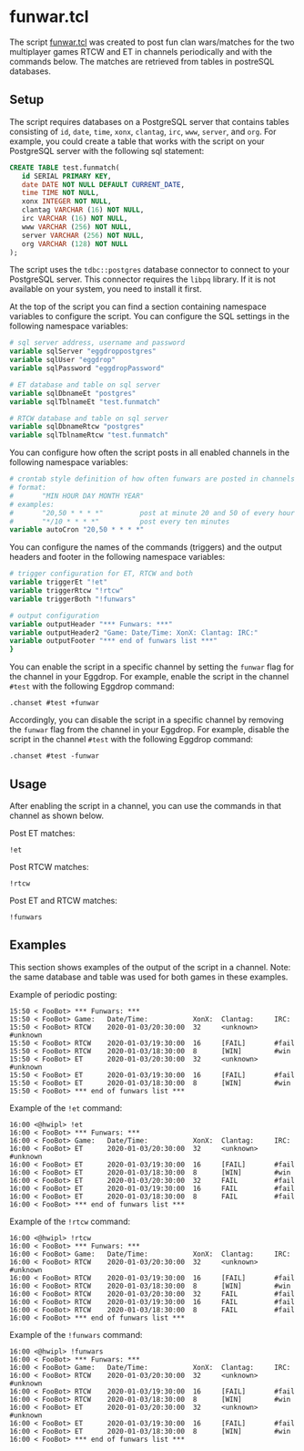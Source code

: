 # funwar.tcl

The script [funwar.tcl](funwar.tcl) was created to post fun clan wars/matches
for the two multiplayer games RTCW and ET in channels periodically and with the
commands below. The matches are retrieved from tables in postreSQL databases.

## Setup

The script requires databases on a PostgreSQL server that contains tables
consisting of `id`, `date`, `time`, `xonx`, `clantag`, `irc`, `www`, `server`,
and `org`. For example, you could create a table that works with the script on
your PostgreSQL server with the following sql statement:

```sql
CREATE TABLE test.funmatch(
   id SERIAL PRIMARY KEY,
   date DATE NOT NULL DEFAULT CURRENT_DATE,
   time TIME NOT NULL,
   xonx INTEGER NOT NULL,
   clantag VARCHAR (16) NOT NULL,
   irc VARCHAR (16) NOT NULL,
   www VARCHAR (256) NOT NULL,
   server VARCHAR (256) NOT NULL,
   org VARCHAR (128) NOT NULL
);
```

The script uses the `tdbc::postgres` database connector to connect to your
PostgreSQL server. This connector requires the `libpq` library. If it is not
available on your system, you need to install it first.

At the top of the script you can find a section containing namespace variables
to configure the script. You can configure the SQL settings in the following
namespace variables:

```tcl
# sql server address, username and password
variable sqlServer "eggdroppostgres"
variable sqlUser "eggdrop"
variable sqlPassword "eggdropPassword"

# ET database and table on sql server
variable sqlDbnameEt "postgres"
variable sqlTblnameEt "test.funmatch"

# RTCW database and table on sql server
variable sqlDbnameRtcw "postgres"
variable sqlTblnameRtcw "test.funmatch"
```

You can configure how often the script posts in all enabled channels in the
following namespace variables:

```tcl
# crontab style definition of how often funwars are posted in channels
# format:
#       "MIN HOUR DAY MONTH YEAR"
# examples:
#       "20,50 * * * *"         post at minute 20 and 50 of every hour
#       "*/10 * * * *"          post every ten minutes
variable autoCron "20,50 * * * *"
```

You can configure the names of the commands (triggers) and the output headers
and footer in the following namespace variables:

```tcl
# trigger configuration for ET, RTCW and both
variable triggerEt "!et"
variable triggerRtcw "!rtcw"
variable triggerBoth "!funwars"

# output configuration
variable outputHeader "*** Funwars: ***"
variable outputHeader2 "Game: Date/Time: XonX: Clantag: IRC:"
variable outputFooter "*** end of funwars list ***"
}
```

You can enable the script in a specific channel by setting the `funwar` flag
for the channel in your Eggdrop. For example, enable the script in the channel
`#test` with the following Eggdrop command:

```
.chanset #test +funwar
```

Accordingly, you can disable the script in a specific channel by removing the
`funwar` flag from the channel in your Eggdrop. For example, disable the script
in the channel `#test` with the following Eggdrop command:

```
.chanset #test -funwar
```

## Usage

After enabling the script in a channel, you can use the commands in that
channel as shown below.

Post ET matches:

```
!et
```

Post RTCW matches:

```
!rtcw
```

Post ET and RTCW matches:

```
!funwars
```

## Examples

This section shows examples of the output of the script in a channel. Note: the
same database and table was used for both games in these examples.

Example of periodic posting:

```
15:50 < FooBot> *** Funwars: ***
15:50 < FooBot> Game:   Date/Time:           XonX:  Clantag:     IRC:
15:50 < FooBot> RTCW    2020-01-03/20:30:00  32     <unknown>    #unknown
15:50 < FooBot> RTCW    2020-01-03/19:30:00  16     [FAIL]       #fail
15:50 < FooBot> RTCW    2020-01-03/18:30:00  8      [WIN]        #win
15:50 < FooBot> ET      2020-01-03/20:30:00  32     <unknown>    #unknown
15:50 < FooBot> ET      2020-01-03/19:30:00  16     [FAIL]       #fail
15:50 < FooBot> ET      2020-01-03/18:30:00  8      [WIN]        #win
15:50 < FooBot> *** end of funwars list ***
```

Example of the `!et` command:

```
16:00 <@hwipl> !et
16:00 < FooBot> *** Funwars: ***
16:00 < FooBot> Game:   Date/Time:           XonX:  Clantag:     IRC:
16:00 < FooBot> ET      2020-01-03/20:30:00  32     <unknown>    #unknown
16:00 < FooBot> ET      2020-01-03/19:30:00  16     [FAIL]       #fail
16:00 < FooBot> ET      2020-01-03/18:30:00  8      [WIN]        #win
16:00 < FooBot> ET      2020-01-03/20:30:00  32     FAIL         #fail
16:00 < FooBot> ET      2020-01-03/19:30:00  16     FAIL         #fail
16:00 < FooBot> ET      2020-01-03/18:30:00  8      FAIL         #fail
16:00 < FooBot> *** end of funwars list ***
```

Example of the `!rtcw` command:

```
16:00 <@hwipl> !rtcw
16:00 < FooBot> *** Funwars: ***
16:00 < FooBot> Game:   Date/Time:           XonX:  Clantag:     IRC:
16:00 < FooBot> RTCW    2020-01-03/20:30:00  32     <unknown>    #unknown
16:00 < FooBot> RTCW    2020-01-03/19:30:00  16     [FAIL]       #fail
16:00 < FooBot> RTCW    2020-01-03/18:30:00  8      [WIN]        #win
16:00 < FooBot> RTCW    2020-01-03/20:30:00  32     FAIL         #fail
16:00 < FooBot> RTCW    2020-01-03/19:30:00  16     FAIL         #fail
16:00 < FooBot> RTCW    2020-01-03/18:30:00  8      FAIL         #fail
16:00 < FooBot> *** end of funwars list ***
```

Example of the `!funwars` command:

```
16:00 <@hwipl> !funwars
16:00 < FooBot> *** Funwars: ***
16:00 < FooBot> Game:   Date/Time:           XonX:  Clantag:     IRC:
16:00 < FooBot> RTCW    2020-01-03/20:30:00  32     <unknown>    #unknown
16:00 < FooBot> RTCW    2020-01-03/19:30:00  16     [FAIL]       #fail
16:00 < FooBot> RTCW    2020-01-03/18:30:00  8      [WIN]        #win
16:00 < FooBot> ET      2020-01-03/20:30:00  32     <unknown>    #unknown
16:00 < FooBot> ET      2020-01-03/19:30:00  16     [FAIL]       #fail
16:00 < FooBot> ET      2020-01-03/18:30:00  8      [WIN]        #win
16:00 < FooBot> *** end of funwars list ***
```
